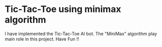 # Tic-Tac-Toe using minimax algorithm
I have implemented the Tic-Tac-Toe AI bot.
The "MiniMax" algorithm play main role in this project.
Have Fun !!